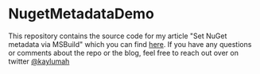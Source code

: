 # NugetMetadataDemo

This repository contains the source code for my article "Set NuGet metadata via MSBuild" which you can find [here](https://kaylumah.nl/2021/03/27/set-nuget-metadata-via-msbuild.html).
If you have any questions or comments about the repo or the blog, feel free to reach out over on twitter [@kaylumah](https://twitter.com/kaylumah)
